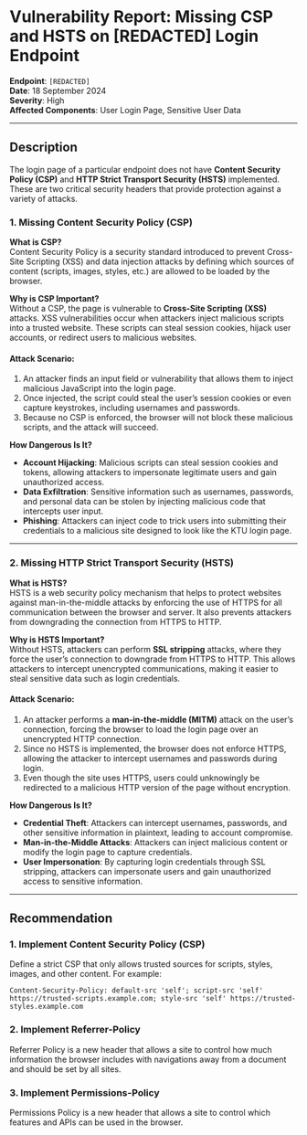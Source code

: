 # Vulnerability Report: Missing CSP and HSTS on [REDACTED] Login Endpoint

**Endpoint**: `[REDACTED]`  
**Date**: 18 September 2024  
**Severity**: High  
**Affected Components**: User Login Page, Sensitive User Data

---

## Description
The login page of a particular endpoint does not have **Content Security Policy (CSP)** and **HTTP Strict Transport Security (HSTS)** implemented. These are two critical security headers that provide protection against a variety of attacks.

### 1. Missing Content Security Policy (CSP)

**What is CSP?**  
Content Security Policy is a security standard introduced to prevent Cross-Site Scripting (XSS) and data injection attacks by defining which sources of content (scripts, images, styles, etc.) are allowed to be loaded by the browser.

**Why is CSP Important?**  
Without a CSP, the page is vulnerable to **Cross-Site Scripting (XSS)** attacks. XSS vulnerabilities occur when attackers inject malicious scripts into a trusted website. These scripts can steal session cookies, hijack user accounts, or redirect users to malicious websites.

#### Attack Scenario:
1. An attacker finds an input field or vulnerability that allows them to inject malicious JavaScript into the login page.
2. Once injected, the script could steal the user’s session cookies or even capture keystrokes, including usernames and passwords.
3. Because no CSP is enforced, the browser will not block these malicious scripts, and the attack will succeed.

**How Dangerous Is It?**  
- **Account Hijacking**: Malicious scripts can steal session cookies and tokens, allowing attackers to impersonate legitimate users and gain unauthorized access.
- **Data Exfiltration**: Sensitive information such as usernames, passwords, and personal data can be stolen by injecting malicious code that intercepts user input.
- **Phishing**: Attackers can inject code to trick users into submitting their credentials to a malicious site designed to look like the KTU login page.

---

### 2. Missing HTTP Strict Transport Security (HSTS)

**What is HSTS?**  
HSTS is a web security policy mechanism that helps to protect websites against man-in-the-middle attacks by enforcing the use of HTTPS for all communication between the browser and server. It also prevents attackers from downgrading the connection from HTTPS to HTTP.

**Why is HSTS Important?**  
Without HSTS, attackers can perform **SSL stripping** attacks, where they force the user’s connection to downgrade from HTTPS to HTTP. This allows attackers to intercept unencrypted communications, making it easier to steal sensitive data such as login credentials.

#### Attack Scenario:
1. An attacker performs a **man-in-the-middle (MITM)** attack on the user’s connection, forcing the browser to load the login page over an unencrypted HTTP connection.
2. Since no HSTS is implemented, the browser does not enforce HTTPS, allowing the attacker to intercept usernames and passwords during login.
3. Even though the site uses HTTPS, users could unknowingly be redirected to a malicious HTTP version of the page without encryption.

**How Dangerous Is It?**  
- **Credential Theft**: Attackers can intercept usernames, passwords, and other sensitive information in plaintext, leading to account compromise.
- **Man-in-the-Middle Attacks**: Attackers can inject malicious content or modify the login page to capture credentials.
- **User Impersonation**: By capturing login credentials through SSL stripping, attackers can impersonate users and gain unauthorized access to sensitive information.

---

## Recommendation

### 1. Implement Content Security Policy (CSP)
Define a strict CSP that only allows trusted sources for scripts, styles, images, and other content. For example:

```http
Content-Security-Policy: default-src 'self'; script-src 'self' https://trusted-scripts.example.com; style-src 'self' https://trusted-styles.example.com
```

### 2. Implement Referrer-Policy
Referrer Policy is a new header that allows a site to control how much information the browser includes with navigations away from a document and should be set by all sites.

### 3. Implement Permissions-Policy  
Permissions Policy is a new header that allows a site to control which features and APIs can be used in the browser.
``` 

